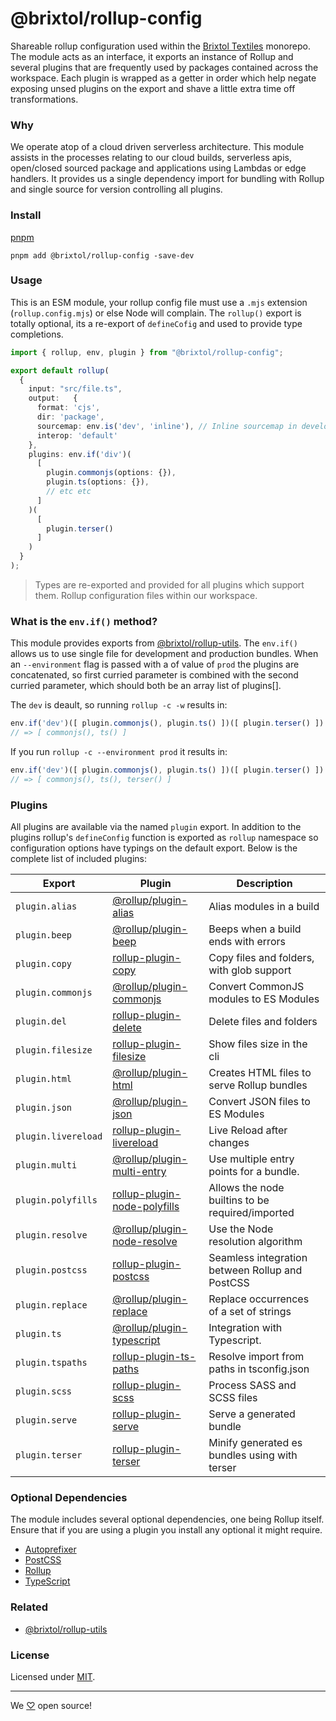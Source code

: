 # @brixtol/rollup-config

Shareable rollup configuration used within the [Brixtol Textiles](https://brixtoltextiles.com) monorepo. The module acts as an interface, it exports an instance of Rollup and several plugins that are frequently used by packages contained across the workspace. Each plugin is wrapped as a getter in order which help negate exposing unsed plugins on the export and shave a little extra time off transformations.

### Why

We operate atop of a cloud driven serverless architecture. This module assists in the processes relating to our cloud builds, serverless apis, open/closed sourced package and applications using Lambdas or edge handlers. It provides us a single dependency import for bundling with Rollup and single source for version controlling all plugins.

### Install

[pnpm](https://pnpm.js.org/en/cli/install)

```cli
pnpm add @brixtol/rollup-config -save-dev
```

### Usage

This is an ESM module, your rollup config file must use a `.mjs` extension (`rollup.config.mjs`) or else Node will complain. The `rollup()` export is totally optional, its a re-export of `defineCofig` and used to provide type completions.

<!-- prettier-ignore -->
```ts
import { rollup, env, plugin } from "@brixtol/rollup-config";

export default rollup(
  {
    input: "src/file.ts",
    output:   {
      format: 'cjs',
      dir: 'package',
      sourcemap: env.is('dev', 'inline'), // Inline sourcemap in development else false
      interop: 'default'
    },
    plugins: env.if('div')(
      [
        plugin.commonjs(options: {}),
        plugin.ts(options: {}),
        // etc etc
      ]
    )(
      [
        plugin.terser()
      ]
    )
  }
);
```

> Types are re-exported and provided for all plugins which support them. Rollup configuration files within our workspace.

### What is the `env.if()` method?

This module provides exports from [@brixtol/rollup-utils](https://github.com/BRIXTOL/rollup-utils). The `env.if()` allows us to use single file for development and production bundles. When an `--environment` flag is passed with a of value of `prod` the plugins are concatenated, so first curried parameter is combined with the second curried parameter, which should both be an array list of plugins[].

The `dev` is deault, so running `rollup -c -w` results in:

<!-- prettier-ignore -->
```ts
env.if('dev')([ plugin.commonjs(), plugin.ts() ])([ plugin.terser() ])
// => [ commonjs(), ts() ]
```

If you run `rollup -c --environment prod` it results in:

<!-- prettier-ignore -->
```ts
env.if('dev')([ plugin.commonjs(), plugin.ts() ])([ plugin.terser() ])
// => [ commonjs(), ts(), terser() ]
```

### Plugins

All plugins are available via the named `plugin` export. In addition to the plugins rollup's `defineConfig` function is exported as `rollup` namespace so configuration options have typings on the default export. Below is the complete list of included plugins:

| Export              | Plugin                                               | Description                                      |
| ------------------- | ---------------------------------------------------- | ------------------------------------------------ |
| `plugin.alias`      | [@rollup/plugin-alias](https://git.io/JuTc9)         | Alias modules in a build                         |
| `plugin.beep`       | [@rollup/plugin-beep](https://git.io/JuTEW)          | Beeps when a build ends with errors              |
| `plugin.copy`       | [rollup-plugin-copy](https://git.io/JuTux)           | Copy files and folders, with glob support        |
| `plugin.commonjs`   | [@rollup/plugin-commonjs](https://git.io/JuTcI)      | Convert CommonJS modules to ES Modules           |
| `plugin.del`        | [rollup-plugin-delete](https://git.io/JuTz3)         | Delete files and folders                         |
| `plugin.filesize`   | [rollup-plugin-filesize](https://git.io/JuTzw)       | Show files size in the cli                       |
| `plugin.html`       | [@rollup/plugin-html](https://git.io/JuTWL)          | Creates HTML files to serve Rollup bundles       |
| `plugin.json`       | [@rollup/plugin-json](https://git.io/JuTni)          | Convert JSON files to ES Modules                 |
| `plugin.livereload` | [rollup-plugin-livereload](https://git.io/JuTu8)     | Live Reload after changes                        |
| `plugin.multi`      | [@rollup/plugin-multi-entry](https://git.io/JwRT2)   | Use multiple entry points for a bundle.          |
| `plugin.polyfills`  | [rollup-plugin-node-polyfills](https://git.io/JuTuV) | Allows the node builtins to be required/imported |
| `plugin.resolve`    | [@rollup/plugin-node-resolve](https://git.io/JOqCR)  | Use the Node resolution algorithm                |
| `plugin.postcss`    | [rollup-plugin-postcss](https://git.io/JuEZg)        | Seamless integration between Rollup and PostCSS  |
| `plugin.replace`    | [@rollup/plugin-replace](https://git.io/JuTcC)       | Replace occurrences of a set of strings          |
| `plugin.ts`         | [@rollup/plugin-typescript](https://git.io/JuTng)    | Integration with Typescript.                     |
| `plugin.tspaths`    | [rollup-plugin-ts-paths](https://git.io/JuTEV)       | Resolve import from paths in tsconfig.json       |
| `plugin.scss`       | [rollup-plugin-scss](https://git.io/JuEZp)           | Process SASS and SCSS files                      |
| `plugin.serve`      | [rollup-plugin-serve](https://git.io/JuTuq)          | Serve a generated bundle                         |
| `plugin.terser`     | [rollup-plugin-terser](https://git.io/JuTz5)         | Minify generated es bundles using with terser    |

### Optional Dependencies

The module includes several optional dependencies, one being Rollup itself. Ensure that if you are using a plugin you install any optional it might require.

- [Autoprefixer](https://github.com/postcss/autoprefixer)
- [PostCSS](https://github.com/postcss/postcss)
- [Rollup](https://rollupjs.org/guide/en/)
- [TypeScript](https://www.typescriptlang.org/)

### Related

- [@brixtol/rollup-utils](https://github.com/BRIXTOL/rollup-utils)

### License

Licensed under [MIT](#LICENCE).

---

We [♡](https://www.brixtoltextiles.com/discount/4D3V3L0P3RS]) open source!
